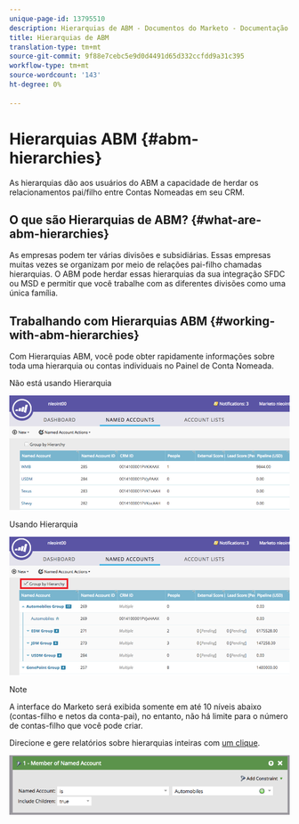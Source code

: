 ```yaml
---
unique-page-id: 13795510
description: Hierarquias de ABM - Documentos do Marketo - Documentação do produto
title: Hierarquias de ABM
translation-type: tm+mt
source-git-commit: 9f88e7cebc5e9d0d4491d65d332ccfdd9a31c395
workflow-type: tm+mt
source-wordcount: '143'
ht-degree: 0%

---
```



# Hierarquias ABM {#abm-hierarchies}

As hierarquias dão aos usuários do ABM a capacidade de herdar os relacionamentos pai/filho entre Contas Nomeadas em seu CRM.

## O que são Hierarquias de ABM? {#what-are-abm-hierarchies}

As empresas podem ter várias divisões e subsidiárias. Essas empresas muitas vezes se organizam por meio de relações pai-filho chamadas hierarquias. O ABM pode herdar essas hierarquias da sua integração SFDC ou MSD e permitir que você trabalhe com as diferentes divisões como uma única família.

## Trabalhando com Hierarquias ABM {#working-with-abm-hierarchies}

Com Hierarquias ABM, você pode obter rapidamente informações sobre toda uma hierarquia ou contas individuais no Painel de Conta Nomeada.

Não está usando Hierarquia

![](assets/before.png)

Usando Hierarquia

![](assets/after.png)

>[!NOTE]
>
>A interface do Marketo será exibida somente em até 10 níveis abaixo (contas-filho e netos da conta-pai), no entanto, não há limite para o número de contas-filho que você pode criar.

Direcione e gere relatórios sobre hierarquias inteiras com [um clique](/help/marketo/product-docs/target-account-management/engage/account-filters.md#member-of-named-account).

![](assets/member.png)
